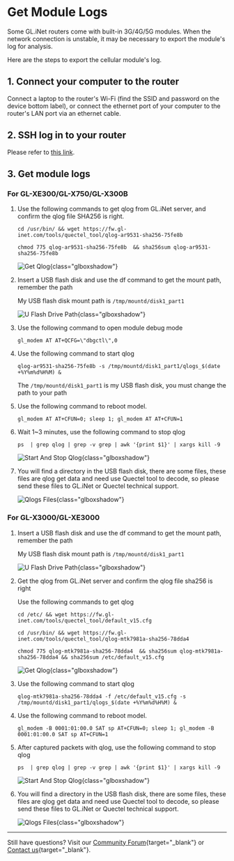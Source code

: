 # Get Module Logs

Some GL.iNet routers come with built-in 3G/4G/5G modules. When the network connection is unstable, it may be necessary to export the module's log for analysis.

Here are the steps to export the cellular module's log.

## 1. Connect your computer to the router

Connect a laptop to the router's Wi-Fi (find the SSID and password on the device bottom label), or connect the ethernet port of your computer to the router's LAN port via an ethernet cable.

## 2. SSH log in to your router

Please refer to [this link](https://docs.gl-inet.com/router/en/4/tutorials/ssh_log_in_to_the_router/).

## 3. Get module logs

### For GL-XE300/GL-X750/GL-X300B

1. Use the following commands to get qlog from GL.iNet server, and confirm the qlog file SHA256 is right.

    ```
    cd /usr/bin/ && wget https://fw.gl-inet.com/tools/quectel_tool/qlog-ar9531-sha256-75fe8b
    ```

    ```
    chmod 775 qlog-ar9531-sha256-75fe8b  && sha256sum qlog-ar9531-sha256-75fe8b
    ```

    ![Get Qlog](https://static.gl-inet.com/docs/router/en/4/tutorials/get_module_logs/ar9531_get_qlog.png){class="glboxshadow"}

2. Insert a USB flash disk and use the df command to get the mount path, remember the path

    My USB flash disk mount path is `/tmp/mountd/disk1_part1`

    ![U Flash Drive Path](https://static.gl-inet.com/docs/router/en/4/tutorials/get_module_logs/ar9531_u_flash_drive_path.png){class="glboxshadow"}

3. Use the following command to open module debug mode

    ```
    gl_modem AT AT+QCFG=\"dbgctl\",0
    ```

4. Use the following command to start qlog

    ```
    qlog-ar9531-sha256-75fe8b -s /tmp/mountd/disk1_part1/qlogs_$(date +%Y%m%d%H%M) & 
    ```

    The `/tmp/mountd/disk1_part1` is my USB flash disk, you must change the path to your path

5. Use the following command to reboot model.

    ```
    gl_modem AT AT+CFUN=0; sleep 1; gl_modem AT AT+CFUN=1
    ```

6. Wait 1~3 minutes, use the following command to stop qlog

    ```
    ps  | grep qlog | grep -v grep | awk '{print $1}' | xargs kill -9
    ```

    ![Start And Stop Qlog](https://static.gl-inet.com/docs/router/en/4/tutorials/get_module_logs/ar9531_start_and_stop_qlog.png){class="glboxshadow"}

7. You will find a directory in the USB flash disk, there are some files, these files are qlog get data and need use Quectel tool to decode, so please send these files to GL.iNet or Quectel technical support.

    ![Qlogs Files](https://static.gl-inet.com/docs/router/en/4/tutorials/get_module_logs/ar9531_qlogs_files.png){class="glboxshadow"}

### For GL-X3000/GL-XE3000

1. Insert a USB flash disk and use the df command to get the mount path, remember the path

    My USB flash disk mount path is `/tmp/mountd/disk1_part1`

    ![U Flash Drive Path](https://static.gl-inet.com/docs/router/en/4/tutorials/get_module_logs/mtk7981a_u_flash_drive_path.png){class="glboxshadow"}

2. Get the qlog from GL.iNet server and confirm the qlog file sha256 is right

    Use the following commands to get qlog
    
    ```
    cd /etc/ && wget https://fw.gl-inet.com/tools/quectel_tool/default_v15.cfg
    ```
    
    ```
    cd /usr/bin/ && wget https://fw.gl-inet.com/tools/quectel_tool/qlog-mtk7981a-sha256-78dda4
    ```

    ```
    chmod 775 qlog-mtk7981a-sha256-78dda4  && sha256sum qlog-mtk7981a-sha256-78dda4 && sha256sum /etc/default_v15.cfg
    ```

    ![Get Qlog](https://static.gl-inet.com/docs/router/en/4/tutorials/get_module_logs/mtk7981a_get_qlog.png){class="glboxshadow"}

3. Use the following command to start qlog

    ```
    qlog-mtk7981a-sha256-78dda4 -f /etc/default_v15.cfg -s /tmp/mountd/disk1_part1/qlogs_$(date +%Y%m%d%H%M) & 
    ```
    
4. Use the following command to reboot model.

    ```
    gl_modem -B 0001:01:00.0 SAT sp AT+CFUN=0; sleep 1; gl_modem -B 0001:01:00.0 SAT sp AT+CFUN=1
    ```

5. After captured packets with qlog, use the following command to stop qlog

    ```
    ps  | grep qlog | grep -v grep | awk '{print $1}' | xargs kill -9
    ```

    ![Start And Stop Qlog](https://static.gl-inet.com/docs/router/en/4/tutorials/get_module_logs/mtk7981a_start_and_stop_qlog.png){class="glboxshadow"}

6. You will find a directory in the USB flash disk, there are some files, these files are qlog get data and need use Quectel tool to decode, so please send these files to GL.iNet or Quectel technical support.

    ![Qlogs Files](https://static.gl-inet.com/docs/router/en/4/tutorials/get_module_logs/mtk7981a_qlogs_files.png){class="glboxshadow"}

---

Still have questions? Visit our [Community Forum](https://forum.gl-inet.com){target="_blank"} or [Contact us](https://www.gl-inet.com/contacts/){target="_blank"}.
